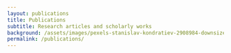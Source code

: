 ```yaml
---
layout: publications
title: Publications
subtitle: Research articles and scholarly works
background: /assets/images/pexels-stanislav-kondratiev-2908984-downsize.jpg
permalink: /publications/
---
```


<!-- Content here would show up above your list of publications -->
